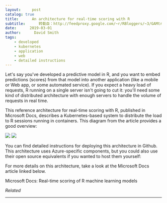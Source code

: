```yaml
---
layout:     post
catalog: true
title:      An architecture for real-time scoring with R
subtitle:      转载自：http://feedproxy.google.com/~r/RBloggers/~3/GAMtr4ucIyY/
date:      2019-03-01
author:      David Smith
tags:
    - developed
    - kubernetes
    - application
    - web
    - detailed instructions
---
```







Let's say you've developed a predictive model in R, and you want to embed predictions (scores) from that model into another application (like a mobile or Web app, or some automated service). If you expect a heavy load of requests, R running on a single server isn't going to cut it: you'll need some kind of distributed architecture with enough servers to handle the volume of requests in real time.

This reference architecture for real-time scoring with R, published in Microsoft Docs, describes a Kubernetes-based system to distribute the load to R sessions running in containers. This diagram from the article provides a good overview:

![](https://revolution-computing.typepad.com/.a/6a010534b1db25970b0240a44090ed200c-800wi)
![](https://revolution-computing.typepad.com/.a/6a010534b1db25970b0240a44090ed200c-800wi)


You can find detailed instructions for deploying this architecture in Github. This architecture uses Azure-specific components, but you could also use their open source equivalents if you wanted to host them yourself:

For more details on this architecture, take a look at the Microsoft Docs article linked below.

Microsoft Docs: Real-time scoring of R machine learning models


*Related*








---
